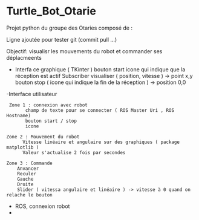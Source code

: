 # Turtle_Bot_Otarie
Projet python du groupe des Otaries composé de :

Ligne ajoutée pour tester git (commit pull ...)

Objectif: visualisr les mouvements du robot et commander ses déplacmeents

- Interfa ce graphique ( TKinter )
    bouton start
    icone qui indique que la réception est actif
    Subscriber
    visualiser ( position, vitesse ) -> point x,y
    bouton stop ( icone qui indique la fin de la réception ) -> position 0,0

-Interface utilisateur
   
     Zone 1 : connexion avec robot
           champ de texte pour se connecter ( ROS Master Uri , ROS Hostname)
           bouton start / stop 
           icone
           
    Zone 2 : Mouvement du robot
          Vitesse linéaire et angulaire sur des graphiques ( package matplotlib )
          Valeur s'actualise 2 fois par secondes

    Zone 3 : Commande
        Anvancer
        Reculer
        Gauche
        Droite
        Slider ( vitessa angulaire et linéaire ) -> vitesse à 0 quand on relache le bouton
        
        
           
        
    
- ROS, connexion robot
- 
